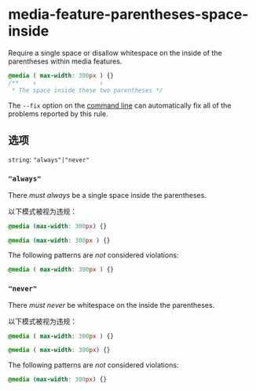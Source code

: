 # media-feature-parentheses-space-inside

Require a single space or disallow whitespace on the inside of the parentheses within media features.

```css
@media ( max-width: 300px ) {}
/**    ↑                  ↑
 * The space inside these two parentheses */
```

The `--fix` option on the [command line](../../../docs/user-guide/cli.md#autofixing-errors) can automatically fix all of the problems reported by this rule.

## 选项

`string`: `"always"|"never"`

### `"always"`

There *must always* be a single space inside the parentheses.

以下模式被视为违规：

```css
@media (max-width: 300px) {}
```

```css
@media (max-width: 300px ) {}
```

The following patterns are *not* considered violations:

```css
@media ( max-width: 300px ) {}
```

### `"never"`

There *must never* be whitespace on the inside the parentheses.

以下模式被视为违规：

```css
@media ( max-width: 300px ) {}
```

```css
@media ( max-width: 300px) {}
```

The following patterns are *not* considered violations:

```css
@media (max-width: 300px) {}
```
